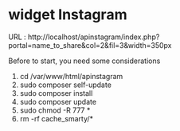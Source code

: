 # widget Instagram

URL  : http://localhost/apinstagram/index.php?portal=name_to_share&col=2&fil=3&width=350px

Before to start, you need some considerations 
1. cd /var/www/html/apinstagram 
2. sudo composer self-update 
3. sudo composer install
4. sudo composer update 
5. sudo chmod -R 777 * 
6. rm -rf cache_smarty/*
